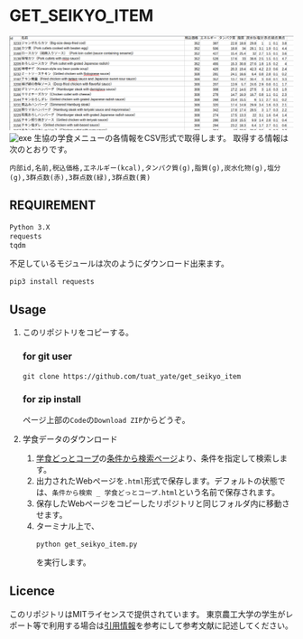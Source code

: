 # GET_SEIKYO_ITEM
![image](img/overview.png)
![exe](img/exe.gif)
生協の学食メニューの各情報をCSV形式で取得します。
取得する情報は次のとおりです。
```
内部id,名前,税込価格,エネルギー(kcal),タンパク質(g),脂質(g),炭水化物(g),塩分(g),3群点数(赤),3群点数(緑),3群点数(黄)
```
## REQUIREMENT
```
Python 3.X
requests
tqdm
```
不足しているモジュールは次のようにダウンロード出来ます。
```bash
pip3 install requests
```

## Usage
1. このリポジトリをコピーする。
    ### for git user
    ```
    git clone https://github.com/tuat_yate/get_seikyo_item
    ```
    ### for zip install
    ページ上部の`Code`の`Download ZIP`からどうぞ。


2. 学食データのダウンロード
    1. [学食どっとコープ](https://gakushoku.coop/)の[条件から検索ページ](https://gakushoku.coop/conditions/)より、条件を指定して検索します。
    2. 出力されたWebページを`.html`形式で保存します。デフォルトの状態では、`条件から検索 _ 学食どっとコープ.html`という名前で保存されます。
    3. 保存したWebページをコピーしたリポジトリと同じフォルダ内に移動させます。
    4. ターミナル上で、  
        ```
        python get_seikyo_item.py
        ```
        を実行します。
        
## Licence
このリポジトリはMITライセンスで提供されています。
東京農工大学の学生がレポート等で利用する場合は[引用情報](https://docs.google.com/document/d/1yo0YidOwGtKGDvlT7qRfkEAtj1czMCUe9kYoj8akp24/edit?usp=sharing)を参考にして参考文献に記述してください。
